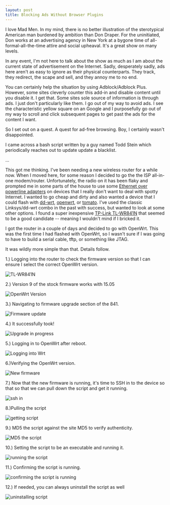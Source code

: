 ```yaml
---
layout: post
title: Blocking Ads Without Browser Plugins
---
```


I love Mad Men.   In my mind, there is no better illustration of the sterotypical
American man burdened by ambition than Don Draper.   For the uninitiated, Don works
at an advertising agency in New York at a bygone time of all-formal-all-the-time
attire and social upheaval.  It's a great show on many levels.
 
In any event, I'm not here to talk about the show as much as I am about the current state
of advertisement on the Internet. Sadly, desperately sadly, ads here aren't as easy to
ignore as their physical counterparts.   They track, they redirect,
the scape and sell, and they annoy me to no end.
 
You can certainly help the situation by using Adblock/Adblock Plus.  However, some sites
cleverly counter this add-in and disable content until you disable it.   I get that.
Some sites sole source of information is through ads.   I just don't particularly like them.
I go out of my way to avoid ads.   I see the characteristic yellow square on an Google and
I purposefully go out of my way to scroll and click subsequent pages to get past the ads
for the content I want.

So I set out on a quest.   A quest for ad-free browsing.   Boy, I certainly wasn't 
disappointed.

I came across a bash script written by a guy named Todd Stein which periodically reaches
out to update update a blacklist.   

...


This got me thinking.  I've been needing a new wireless
router for a while now.   When I moved here, for some reason I decided to go the the ISP
all-in-one modem/router.   Unfortunately, the radio on it has been flaky and prompted me
in some parts of the house to use some [Ethernet over powerline adapters](http://www.amazon.com/TP-LINK-TL-PA4010-Powerline-Adapter-500Mbps/dp/B00CUD1M66)
on devices that I really don't want to deal with spotty Internet.   I wanted to go cheap
and dirty and also wanted a device that I could flash with [dd-wrt](http://www.dd-wrt.com/site/index),
[openwrt](https://openwrt.org/), or [tomato](http://www.polarcloud.com/tomato).  I've used
the classic Linksys/dd-wrt combo in the past with success, but wanted to look at some other
options.   I found a super inexpensive [TP-Link TL-WR841N](http://www.amazon.com/TP-LINK-TL-WR841N-Wireless-Router-300Mbps/dp/B001FWYGJS/ref=sr_1_1?s=pc&ie=UTF8&qid=1444622938&sr=1-1&keywords=tp-link+841n)
that seemed to be a good candidate -- meaning I wouldn't mind if I bricked it.

I got the router in a couple of days and decided to go with OpenWrt.  This was the first 
time I had flashed with OpenWrt, so I wasn't sure if I was going to have to build a serial
cable, tftp, or something like JTAG.

It was wildly more simple than that.   Details follow.

1.) Logging into the router to check the firmware version so that I can ensure I select
the correct OpenWrt version.
 
![TL-WR841N](/images/1_Version9.jpg)
 
2.) Version 9 of the stock firmware works with 15.05

![OpenWrt Version](/images/2_firwareVersion.jpg)

3.) Navigating to firmware upgrade section of the 841.

![Firmware update](/images/4_FirmwareUpdate.jpg)

4.) It successfully took!

![Upgrade in progress](/images/5_upgrading.jpg)

5.) Logging in to OpenWrt after reboot.

![Logging into Wrt](/images/6_loginWRT.jpg)

6.)Verifying the OpenWrt version.

![New firmware](/images/7_SystemAdministration.jpg)

7.) Now that the new firmware is running, it's time to SSH in to the device so that
so that we can pull down the script and get it running.

![ssh in](/images/9_sshingIn.jpg)

8.)Pulling the script

![getting script](/images/10_getScript.jpg)

9.) MD5 the script against the site MD5 to verify authenticity.

![MD5 the script](/images/11_md5.jpg)

10.) Setting the script to be an executable and running it.

![running the script](/images/12_execute.jpg)

11.) Confirming the script is running.

![confirming the script is running](/images/13_confirm.jpg)

12.) If needed, you can always uninstall the script as well

![uninstalling script](/images/14_toUninstall.jpg)
